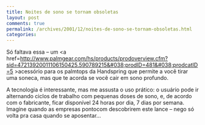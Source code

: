 ```yaml
---
title: Noites de sono se tornam obsoletas
layout: post
comments: true
permalink: /archives/2001/12/noites-de-sono-se-tornam-obsoletas.html
categories:
---
```

Só faltava essa &#8211; um <a href=http://www.palmgear.com/hs/products/prodoverview.cfm?sid=47213920011106150425.590789215&#038;prodID=481&#038;prodcatID=5 >acessório</a> para os palmtops da Handspring que permite a você tirar uma soneca, mas que te acorda se você cair em sono profundo.

A tecnologia é interessante, mas me assusta o uso prático: o usuário pode ir alternando ciclos de trabalho com pequenas doses de sono, e, de acordo com o fabricante, ficar disponível 24 horas por dia, 7 dias por semana. Imagine quando as empresas pontocom descobrirem este lance &#8211; nego só volta pra casa quando se aposentar&#8230;